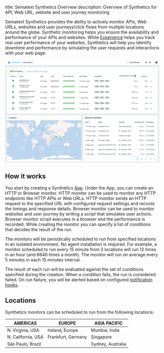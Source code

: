 title: Sematext Synthetics Overview
description: Overview of Synthetics for API, Web URL, website and user journey monitoring

Sematext Synthetics provides the ability to actively monitor APIs, Web URLs, websites and user journeys/click flows from multiple locations around the globe. Synthetic monitoring helps you ensure the availability and performance of your APIs and websites. While [Experience](/experience) helps you track real user performance of your websites, Synthetics will help you identify downtime and performance by simulating the user requests and interactions with your web page. 

<img
  class="content-modal-image"
  alt="Monitors Overview"
  src="../images/synthetics/monitors-overview.png"
  title="Monitors Overview"
/>

## How it works

You start by creating a Synthetics [App](/guide/app-guide/). Under the App, you can create an HTTP or Browser monitor. HTTP monitor can be used to monitor any HTTP endpoints like HTTP APIs or Web URLs. HTTP monitor sends an HTTP request to the specified URL with configured request settings and records the timings and response details. Browser monitor can be used to monitor websites and user journey by writing a script that simulates user actions. Browser monitor script executes in a browser and the performance is recorded.  While creating the monitor you can specify a list of conditions that decides the result of the run.

The monitors will be periodically scheduled to run from specified locations in an isolated environment. No agent installation is required. For example, a monitor scheduled to run every 15 minute from 3 locations will run 12 times in an hour (and 8640 times a month). The monitor will run on average every 5 minutes in each 15 minutes interval.

The result of each run will be evaluated against the set of conditions specified during the creation. When a condition fails, the run is considered failed. On run failure, you will be alerted based on configured [notification hooks](/integration/#notification-hooks).

## Locations

Synthetics monitors can be scheduled to run from the following locations:

| AMERICAS  | EUROPE  | ASIA PACIFIC  |
|---|---|---|
| N. Virginia, USA  |  Ireland, Europe | Mumbai, India  |
| N. California, USA  |  Frankfurt, Germany | Singapore  |
| São Paulo, Brazil  |   | Sydney, Australia  |